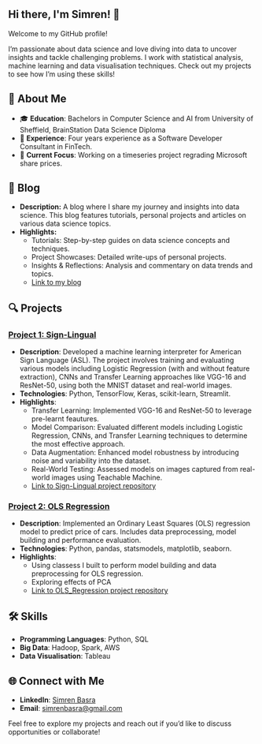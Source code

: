 ## Hi there, I'm Simren! 👋

Welcome to my GitHub profile! 

I’m passionate about data science and love diving into data to uncover insights and tackle challenging problems.
I work with statistical analysis, machine learning and data visualisation techniques. Check out my projects to see how I’m using these skills!

## 🚀 About Me
- 🎓 **Education**: Bachelors in Computer Science and AI from University of Sheffield, BrainStation Data Science Diploma
- 💼 **Experience**: Four years experience as a Software Developer Consultant in FinTech.
- 🔭 **Current Focus**: Working on a timeseries project regrading Microsoft share prices.

## 📝 Blog

- **Description:** A blog where I share my journey and insights into data science. This blog features tutorials, personal projects and articles on various data science topics.
- **Highlights:**
  - Tutorials: Step-by-step guides on data science concepts and techniques.
  - Project Showcases: Detailed write-ups of personal projects.
  - Insights & Reflections: Analysis and commentary on data trends and topics.
  - [Link to my blog](https://simrenbasra.github.io/simys-blog/)

## 🔍 Projects

### [Project 1: Sign-Lingual](#)
- **Description**: Developed a machine learning interpreter for American Sign Language (ASL). The project involves training and evaluating various models including Logistic Regression (with and without feature extraction), CNNs and Transfer Learning approaches like VGG-16 and ResNet-50, using both the MNIST dataset and real-world images.
- **Technologies**: Python, TensorFlow, Keras, scikit-learn, Streamlit.
- **Highlights**:
  - Transfer Learning: Implemented VGG-16 and ResNet-50 to leverage pre-learnt feautures.
  - Model Comparison: Evaluated different models including Logistic Regression, CNNs, and Transfer Learning techniques to determine the most effective approach.
  - Data Augmentation: Enhanced model robustness by introducing noise and variability into the dataset.
  - Real-World Testing: Assessed models on images captured from real-world images using Teachable Machine.
  - [Link to Sign-Lingual project repository](https://github.com/simrenbasra/Sign_Lingual)

### [Project 2: OLS Regression](#)
- **Description**:  Implemented an Ordinary Least Squares (OLS) regression model to predict price of cars. Includes data preprocessing, model building and performance evaluation.
- **Technologies**: Python, pandas, statsmodels, matplotlib, seaborn.
- **Highlights**:
  - Using classess I built to perform model building and data preprocessing for OLS regression.
  - Exploring effects of PCA 
  - [Link to OLS_Regression project repository](https://github.com/simrenbasra/OLS_Regression)
    
## 🛠 Skills
- **Programming Languages**: Python, SQL
- **Big Data**: Hadoop, Spark, AWS
- **Data Visualisation**: Tableau

## 🌐 Connect with Me
- **LinkedIn**: [Simren Basra](https://www.linkedin.com/in/simrenbasra/)
- **Email**: simrenbasra@gmail.com

Feel free to explore my projects and reach out if you’d like to discuss opportunities or collaborate!

